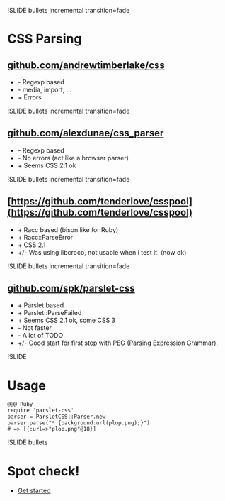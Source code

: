 !SLIDE bullets incremental transition=fade
# CSS Parsing #

## [github.com/andrewtimberlake/css](https://github.com/andrewtimberlake/css)

* \- Regexp based
* \- media, import, ...
* \+ Errors

!SLIDE bullets incremental transition=fade

## [github.com/alexdunae/css_parser](https://github.com/alexdunae/css_parser)

* \- Regexp based
* \- No errors (act like a browser parser)
* \+ Seems CSS 2.1 ok

!SLIDE bullets incremental transition=fade

## [https://github.com/tenderlove/csspool](https://github.com/tenderlove/csspool)

* \+ Racc based (bison like for Ruby)
* \+ Racc::ParseError
* \+ CSS 2.1
* \+/- Was using libcroco, not usable when i test it. (now ok)

!SLIDE bullets incremental transition=fade

## [github.com/spk/parslet-css](https://github.com/spk/parslet-css)

* \+ Parslet based
* \+ Parslet::ParseFailed
* \+ Seems CSS 2.1 ok, some CSS 3
* \- Not faster
* \- A lot of TODO
* \+/- Good start for first step with PEG (Parsing Expression Grammar).


!SLIDE

# Usage

    @@@ Ruby
    require 'parslet-css'
    parser = ParsletCSS::Parser.new
    parser.parse("* {background:url(plop.png);}")
    # => [{:url=>"plop.png"@18}]

!SLIDE bullets

# Spot check!

* [Get started](http://kschiess.github.com/parslet/get-started.html)
